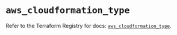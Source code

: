# `aws_cloudformation_type`

Refer to the Terraform Registry for docs: [`aws_cloudformation_type`](https://registry.terraform.io/providers/hashicorp/aws/5.61.0/docs/resources/cloudformation_type).
